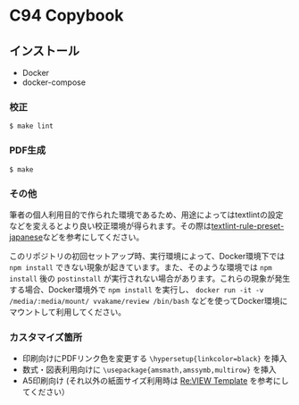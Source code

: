 # C94 Copybook

## インストール

- Docker
- docker-compose

### 校正

```
$ make lint
```

### PDF生成

```
$ make
```

### その他

筆者の個人利用目的で作られた環境であるため、用途によってはtextlintの設定などを変えるとより良い校正環境が得られます。その際は[textlint-rule-preset-japanese](https://github.com/azu/textlint-rule-preset-japanese)などを参考にしてください。

このリポジトリの初回セットアップ時、実行環境によって、Docker環境下では `npm install` できない現象が起きています。また、そのような環境では `npm install` 後の `postinstall` が実行されない場合があります。これらの現象が発生する場合、Docker環境外で `npm install` を実行し、 `docker run -it -v /media/:media/mount/ vvakame/review /bin/bash` などを使ってDocker環境にマウントして利用してください。

### カスタマイズ箇所

- 印刷向けにPDFリンク色を変更する `\hypersetup{linkcolor=black}` を挿入
- 数式・図表利用向けに `\usepackage{amsmath,amssymb,multirow}` を挿入
- A5印刷向け (それ以外の紙面サイズ利用時は [Re:VIEW Template](https://github.com/TechBooster/ReVIEW-Template) を参考にしてください）
